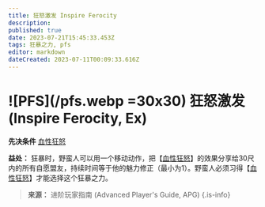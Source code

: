 ```yaml
---
title: 狂怒激发 Inspire Ferocity
description: 
published: true
date: 2023-07-21T15:45:33.453Z
tags: 狂暴之力, pfs
editor: markdown
dateCreated: 2023-07-11T00:09:33.616Z
---
```


# ![PFS](/pfs.webp =30x30) 狂怒激发 (Inspire Ferocity, Ex)

**先决条件** [血性狂怒](/狂暴之力/血性狂怒)

**益处：** 狂暴时，野蛮人可以用一个移动动作，把【[血性狂怒](/狂暴之力/血性狂怒)】的效果分享给30尺内的所有自愿盟友，持续时间等于他的魅力修正（最小为1）。野蛮人必须习得【[血性狂怒](/狂暴之力/血性狂怒)】才能选择这个狂暴之力。

> **来源：** 进阶玩家指南 (Advanced Player's Guide, APG)
{.is-info}
